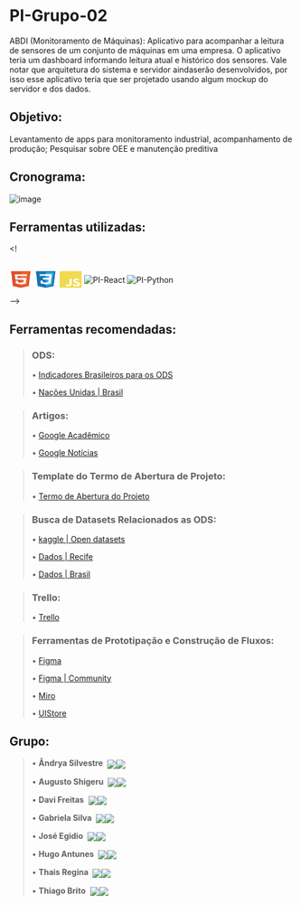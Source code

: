 # PI-Grupo-02

ABDI (Monitoramento de Máquinas): Aplicativo para acompanhar a leitura de sensores de um conjunto de máquinas em uma empresa. O aplicativo teria um dashboard informando leitura atual e histórico dos sensores. Vale notar que arquitetura do sistema e servidor aindaserão desenvolvidos, por isso esse aplicativo teria que ser projetado usando algum mockup do servidor e dos dados.

## Objetivo: 
  Levantamento de apps para monitoramento industrial, acompanhamento de produção; Pesquisar sobre OEE e manutenção preditiva

## Cronograma: 
![image](https://user-images.githubusercontent.com/79421646/187332619-adeea340-4fc4-45f5-8524-ce911ce2ac41.png)

## Ferramentas utilizadas:
<!<div style="display: inline_block"><br>
  <img align="center" alt="PI-HTML" height="30" width="40" src="https://raw.githubusercontent.com/devicons/devicon/master/icons/html5/html5-original.svg">
  <img align="center" alt="PI-CSS" height="30" width="40" src="https://raw.githubusercontent.com/devicons/devicon/master/icons/css3/css3-original.svg">
  <img align="center" alt="PI-Js" height="30" width="40" src="https://raw.githubusercontent.com/devicons/devicon/master/icons/javascript/javascript-plain.svg">
  <img align="center" alt="PI-React" height="30" width="40" src="https://cdn.jsdelivr.net/gh/devicons/devicon/icons/react/react-original.svg">
  <img align="center" alt="PI-Python" height="30" width="40" src="https://cdn.jsdelivr.net/gh/devicons/devicon/icons/python/python-original.svg">
</div>-->

## Ferramentas recomendadas:

> ### ODS: 
>  • [Indicadores Brasileiros para os ODS](https://odsbrasil.gov.br/)
>  
>  • [Nações Unidas | Brasil](https://brasil.un.org/pt-br/sdgs)
  
> ### Artigos: 
>  • [Google Acadêmico](https://scholar.google.com.br/?hl=pt)
>
>  • [Google Notícias](https://news.google.com.br/)
  
> ### Template do Termo de Abertura de Projeto: 
>  • [Termo de Abertura do Projeto](https://docs.google.com/document/d/1o66sIrLNT4oXBxt6Sg-Rws7UAl57YWcV4JADrQTMayo/edit?usp=sharing)
  
> ### Busca de Datasets Relacionados as ODS: 
>  • [kaggle | Open datasets](https://www.kaggle.com/datasets)
>  
>  • [Dados | Recife](http://dados.recife.pe.gov.br/)
>  
>  • [Dados | Brasil](https://dados.gov.br/)
  
> ### Trello:
>  • [Trello](https://trello.com/pt-BR)
  
> ### Ferramentas de Prototipação e Construção de Fluxos:
>  • [Figma](https://www.figma.com/)
>  
>  • [Figma | Community](https://www.figma.com/community)
>  
>  • [Miro](https://miro.com/app/dashboard/)
>  
>  • [UIStore](https://www.uistore.design/types/figma/)
  
  
## Grupo:
> 
> <p align="left-center">  • <b>Ândrya Silvestre</b>&nbsp;&nbsp;<a href="https://github.com/Setoue" target="_blank"><img src="https://img.shields.io/badge/GitHub-100000?style=for-the-badge&logo=github&logoColor=white" target="_blank" align="center"></a><a href="https://linkedin.com/in/setoue" target="_blank"><img src="https://img.shields.io/badge/-LinkedIn-%230077B5?style=for-the-badge&logo=linkedin&logoColor=white" target="_blank" align="center"></a></p>
> 
> <p align="left-center">  • <b>Augusto Shigeru</b>&nbsp;&nbsp;<a href="" target="_blank"><img src="https://img.shields.io/badge/GitHub-100000?style=for-the-badge&logo=github&logoColor=white" target="_blank" align="center"></a><a href="" target="_blank"><img src="https://img.shields.io/badge/-LinkedIn-%230077B5?style=for-the-badge&logo=linkedin&logoColor=white" target="_blank" align="center"></a></p>
> 
> <p align="left-center">  • <b>Davi Freitas</b>&nbsp;&nbsp;<a href="" target="_blank"><img src="https://img.shields.io/badge/GitHub-100000?style=for-the-badge&logo=github&logoColor=white" target="_blank" align="center"></a><a href="" target="_blank"><img src="https://img.shields.io/badge/-LinkedIn-%230077B5?style=for-the-badge&logo=linkedin&logoColor=white" target="_blank" align="center"></a></p>
> 
> <p align="left-center">  • <b>Gabriela Silva</b>&nbsp;&nbsp;<a href="" target="_blank"><img src="https://img.shields.io/badge/GitHub-100000?style=for-the-badge&logo=github&logoColor=white" target="_blank" align="center"></a><a href="" target="_blank"><img src="https://img.shields.io/badge/-LinkedIn-%230077B5?style=for-the-badge&logo=linkedin&logoColor=white" target="_blank" align="center"></a></p>
> 
> <p align="left-center">  • <b>José Egidio</b>&nbsp;&nbsp;<a href="" target="_blank"><img src="https://img.shields.io/badge/GitHub-100000?style=for-the-badge&logo=github&logoColor=white" target="_blank" align="center"></a><a href="" target="_blank"><img src="https://img.shields.io/badge/-LinkedIn-%230077B5?style=for-the-badge&logo=linkedin&logoColor=white" target="_blank" align="center"></a></p>
> 
> <p align="left-center">  • <b>Hugo Antunes</b>&nbsp;&nbsp;<a href="" target="_blank"><img src="https://img.shields.io/badge/GitHub-100000?style=for-the-badge&logo=github&logoColor=white" target="_blank" align="center"></a><a href="" target="_blank"><img src="https://img.shields.io/badge/-LinkedIn-%230077B5?style=for-the-badge&logo=linkedin&logoColor=white" target="_blank" align="center"></a></p>
> 
> <p align="left-center">  • <b>Thais Regina</b>&nbsp;&nbsp;<a href="" target="_blank"><img src="https://img.shields.io/badge/GitHub-100000?style=for-the-badge&logo=github&logoColor=white" target="_blank" align="center"></a><a href="" target="_blank"><img src="https://img.shields.io/badge/-LinkedIn-%230077B5?style=for-the-badge&logo=linkedin&logoColor=white" target="_blank" align="center"></a></p>
> 
> <p align="left-center">  • <b>Thiago Brito</b>&nbsp;&nbsp;<a href="https://github.com/BritoThiag0" target="_blank"><img src="https://img.shields.io/badge/GitHub-100000?style=for-the-badge&logo=github&logoColor=white" target="_blank" align="center"></a><a href="https://www.linkedin.com/in/thiago-brito-cassimiro-da-silva-a50ba214b/" target="_blank"><img src="https://img.shields.io/badge/-LinkedIn-%230077B5?style=for-the-badge&logo=linkedin&logoColor=white" target="_blank" align="center"></a></p>
> 
